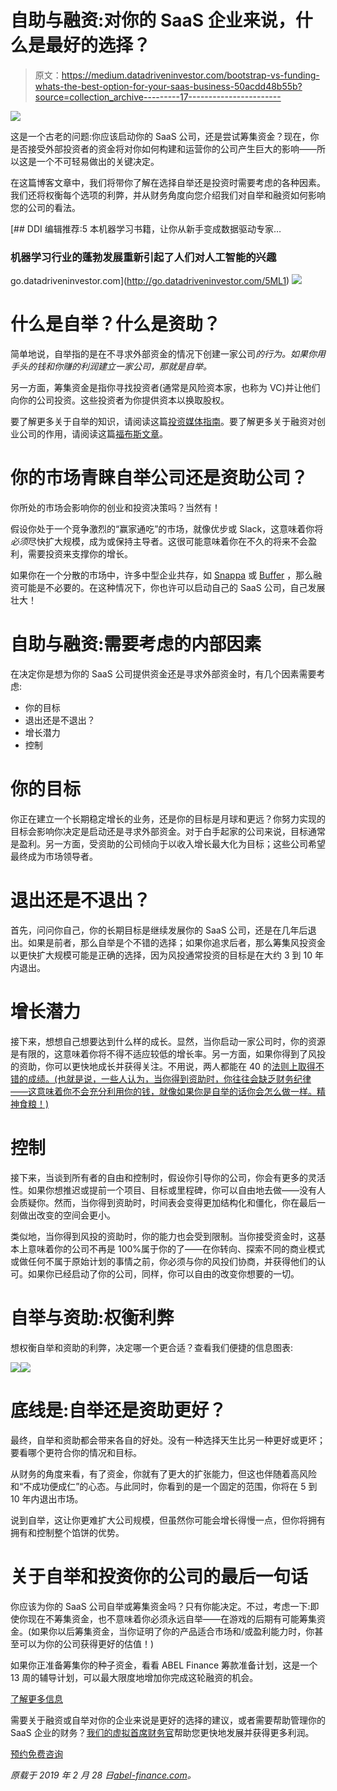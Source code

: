 # 自助与融资:对你的 SaaS 企业来说，什么是最好的选择？

> 原文：<https://medium.datadriveninvestor.com/bootstrap-vs-funding-whats-the-best-option-for-your-saas-business-50acdd48b55b?source=collection_archive---------17----------------------->

[![](img/10904c6b16bc31445f64b7cc7b5e4e89.png)](http://www.track.datadriveninvestor.com/1B9E)

这是一个古老的问题:你应该启动你的 SaaS 公司，还是尝试筹集资金？现在，你是否接受外部投资者的资金将对你如何构建和运营你的公司产生巨大的影响——所以这是一个不可轻易做出的关键决定。

在这篇博客文章中，我们将带你了解在选择自举还是投资时需要考虑的各种因素。我们还将权衡每个选项的利弊，并从财务角度向您介绍我们对自举和融资如何影响您的公司的看法。

[](http://go.datadriveninvestor.com/5ML1) [## DDI 编辑推荐:5 本机器学习书籍，让你从新手变成数据驱动专家…

### 机器学习行业的蓬勃发展重新引起了人们对人工智能的兴趣

go.datadriveninvestor.com](http://go.datadriveninvestor.com/5ML1) ![](img/5aa399c60bd1575001f702dd5bd36654.png)

# 什么是自举？什么是资助？

简单地说，自举指的是在不寻求外部资金的情况下创建一家公司*的行为。如果你用手头的钱和你赚的利润建立一家公司，那就是自举。*

另一方面，筹集资金是指你寻找投资者(通常是风险资本家，也称为 VC)并让他们向你的公司投资。这些投资者为你提供资本以换取股权。

要了解更多关于自举的知识，请阅读这篇[投资媒体指南](https://www.investopedia.com/terms/b/bootstrap.asp)。要了解更多关于融资对创业公司的作用，请阅读这篇[福布斯文章](https://www.forbes.com/sites/alejandrocremades/2018/12/26/how-funding-rounds-work-for-startups/#405c14f57386)。

# 你的市场青睐自举公司还是资助公司？

你所处的市场会影响你的创业和投资决策吗？当然有！

假设你处于一个竞争激烈的“赢家通吃”的市场，就像优步或 Slack，这意味着你将*必须*尽快扩大规模，成为或保持主导者。这很可能意味着你在不久的将来不会盈利，需要投资来支撑你的增长。

如果你在一个分散的市场中，许多中型企业共存，如 [Snappa](https://www.snappa.com/) 或 [Buffer](https://www.buffer.com/) ，那么融资可能是不必要的。在这种情况下，你也许可以启动自己的 SaaS 公司，自己发展壮大！

# 自助与融资:需要考虑的内部因素

在决定你是想为你的 SaaS 公司提供资金还是寻求外部资金时，有几个因素需要考虑:

*   你的目标
*   退出还是不退出？
*   增长潜力
*   控制

# 你的目标

你正在建立一个长期稳定增长的业务，还是你的目标是月球和更远？你努力实现的目标会影响你决定是启动还是寻求外部资金。对于白手起家的公司来说，目标通常是盈利。另一方面，受资助的公司倾向于以收入增长最大化为目标；这些公司希望最终成为市场领导者。

# 退出还是不退出？

首先，问问你自己，你的长期目标是继续发展你的 SaaS 公司，还是在几年后退出。如果是前者，那么自举是个不错的选择；如果你追求后者，那么筹集风投资金以更快扩大规模可能是正确的选择，因为风投通常投资的目标是在大约 3 到 10 年内退出。

# 增长潜力

接下来，想想自己想要达到什么样的成长。显然，当你启动一家公司时，你的资源是有限的，这意味着你将不得不适应较低的增长率。另一方面，如果你得到了风投的资助，你可以更快地成长并获得关注。不用说，两人都能在 40 的[法则上取得不错的成绩。(也就是说，一些人认为，当你得到资助时，你往往会缺乏财务纪律——这意味着你不会充分利用你的钱，就像如果你是自举的话你会怎么做一样。精神食粮！)](https://abel-finance.com/saas-rule-of-40/)

# 控制

接下来，当谈到所有者的自由和控制时，假设你引导你的公司，你会有更多的灵活性。如果你想推迟或提前一个项目、目标或里程碑，你可以自由地去做——没有人会质疑你。然而，当你得到资助时，时间表会变得更加结构化和僵化，你在最后一刻做出改变的空间会更小。

类似地，当你得到风投的资助时，你的能力也会受到限制。当你接受资金时，这基本上意味着你的公司不再是 100%属于你的了——在你转向、探索不同的商业模式或做任何不属于原始计划的事情之前，你必须与你的风投们协商，并获得他们的认可。如果你已经启动了你的公司，同样，你可以自由的改变你想要的一切。

# 自举与资助:权衡利弊

想权衡自举和资助的利弊，决定哪一个更合适？查看我们便捷的信息图表:

![](img/976aa50084b66635b4a179f7fdcc0725.png)![](img/6de392c79bfacab65f0e41482cf2250a.png)

# 底线是:自举还是资助更好？

最终，自举和资助都会带来各自的好处。没有一种选择天生比另一种更好或更坏；要看哪个更符合你的情况和目标。

从财务的角度来看，有了资金，你就有了更大的扩张能力，但这也伴随着高风险和“不成功便成仁”的心态。与此同时，你看到的是一个固定的范围，你将在 5 到 10 年内退出市场。

说到自举，这让你更难扩大公司规模，但虽然你可能会增长得慢一点，但你将拥有拥有和控制整个馅饼的优势。

# 关于自举和投资你的公司的最后一句话

你应该为你的 SaaS 公司自举或筹集资金吗？只有你能决定。不过，考虑一下:即使你现在不筹集资金，也不意味着你必须永远自举——在游戏的后期有可能筹集资金。(如果你以后筹集资金，当你证明了你的产品适合市场和/或盈利能力时，你甚至可以为你的公司获得更好的估值！)

如果你正准备筹集你的种子资金，看看 ABEL Finance 筹款准备计划，这是一个 13 周的辅导计划，可以最大限度地增加你完成这轮融资的机会。

[了解更多信息](https://affpp.abel-finance.com/)

需要关于融资或自举对你的企业来说是更好的选择的建议，或者需要帮助管理你的 SaaS 企业的财务？[我们的虚拟首席财务官](https://abel-finance.com/value-virtual-cfo/)帮助您更快地发展并获得更多利润。

[预约免费咨询](https://calendly.com/abel-finance/30-min-call)

*原载于 2019 年 2 月 28 日*[*abel-finance.com*](https://www.abel-finance.com/saas-bootstrap-vs-funding/)*。*